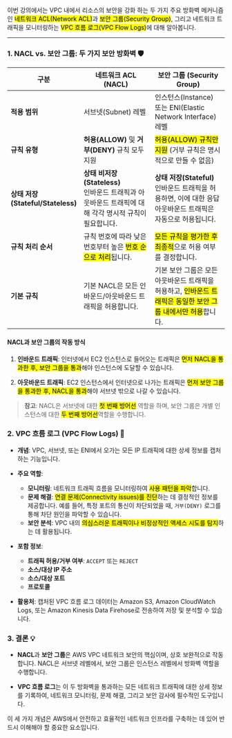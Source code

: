 
이번 강의에서는 VPC 내에서 리소스의 보안을 강화 하는 두 가지 주요 방화벽 메커니즘인 <mark class="hltr-red">네트워크 ACL(Network ACL)</mark>과 <mark class="hltr-red">보안 그룹(Security Group)</mark>, 그리고 네트워크 트래픽을 모니터링하는 <mark class="hltr-red">VPC 흐름 로그(VPC Flow Logs)</mark>에 대해 알아봅니다.

---

### 1. NACL vs. 보안 그룹: 두 가지 보안 방화벽 🛡️

| 구분                                  | 네트워크 ACL (NACL)                                                      | 보안 그룹 (Security Group)                                                                      |
| ----------------------------------- | -------------------------------------------------------------------- | ------------------------------------------------------------------------------------------- |
| **적용 범위**                           | 서브넷(Subnet) 레벨                                                       | 인스턴스(Instance) 또는 ENI(Elastic Network Interface) 레벨                                         |
| **규칙 유형**                           | **허용(ALLOW)** 및 **거부(DENY)** 규칙 모두 지원                                | <mark class="hltr-red">허용(ALLOW) 규칙만 지원</mark> (거부 규칙은 명시적으로 만들 수 없음)                       |
| **상태 저장  <br>(Stateful/Stateless)** | **상태 비저장(Stateless)**  <br>인바운드 트래픽과 아웃바운드 트래픽에 대해 각각 명시적 규칙이 필요합니다. | **상태 저장(Stateful)**  <br>인바운드 트래픽을 허용하면, 이에 대한 응답 아웃바운드 트래픽은 자동으로 허용됩니다.                    |
| **규칙 처리 순서**                        | 규칙 번호에 따라 낮은 번호부터 높은 <mark class="hltr-red">번호 순으로 처리</mark>됩니다.     | <mark class="hltr-red">모든 규칙을 평가한 후 최종적</mark>으로 허용 여부를 결정합니다.                              |
| **기본 규칙**                           | 기본 NACL은 모든 인바운드/아웃바운드 트래픽을 허용합니다.                                   | 기본 보안 그룹은 모든 아웃바운드 트래픽을 허용하고, <mark class="hltr-red">인바운드 트래픽은 동일한 보안 그룹 내에서만 허용</mark>합니다. |

#### NACL과 보안 그룹의 작동 방식

1. **인바운드 트래픽**: 인터넷에서 EC2 인스턴스로 들어오는 트래픽은 <mark class="hltr-red">먼저 NACL을 통과한 후, 보안 그룹을 통과</mark>해야 인스턴스에 도달할 수 있습니다.
    
2. **아웃바운드 트래픽**: EC2 인스턴스에서 인터넷으로 나가는 트래픽은 <mark class="hltr-red">먼저 보안 그룹을 통과한 후, NACL을 통과</mark>해야 서브넷 밖으로 나갈 수 있습니다.
    

> **참고**: NACL은 서브넷에 대한 <mark class="hltr-red">첫 번째 방어선</mark> 역할을 하며, 보안 그룹은 개별 인스턴스에 대한 <mark class="hltr-red">두 번째 방어선</mark>역할을 수행합니다.

### 2. VPC 흐름 로그 (VPC Flow Logs) 📝

- **개념**: VPC, 서브넷, 또는 ENI에서 오가는 모든 IP 트래픽에 대한 상세 정보를 캡처하는 기능입니다.
- **주요 역할**:
    
    - **모니터링**: 네트워크 트래픽 흐름을 모니터링하여 <mark class="hltr-red">사용 패턴을 파악</mark>합니다.
    - **문제 해결**: <mark class="hltr-red">연결 문제(Connectivity issues)를 진단</mark>하는 데 결정적인 정보를 제공합니다. 예를 들어, 특정 포트의 통신이 차단되었을 때, `거부(DENY)` 로그를 통해 차단 원인을 파악할 수 있습니다.
    - **보안 분석**: VPC 내의 <mark class="hltr-red">의심스러운 트래픽이나 비정상적인 액세스 시도를 탐지</mark>하는 데 활용됩니다.

- **포함 정보**:

    - **트래픽 허용/거부 여부**: `ACCEPT` 또는 `REJECT`
    - **소스/대상 IP 주소**
    - **소스/대상 포트**
    - **프로토콜**

- **활용처**: 캡처된 VPC 흐름 로그 데이터는 Amazon S3, Amazon CloudWatch Logs, 또는 Amazon Kinesis Data Firehose로 전송하여 저장 및 분석할 수 있습니다.

### 3. 결론 💡

- **NACL**과 **보안 그룹**은 AWS VPC 네트워크 보안의 핵심이며, 상호 보완적으로 작동합니다. NACL은 서브넷 레벨에서, 보안 그룹은 인스턴스 레벨에서 방화벽 역할을 수행합니다.
    
- **VPC 흐름 로그**는 이 두 방화벽을 통과하는 모든 네트워크 트래픽에 대한 상세 정보를 기록하여, 네트워크 모니터링, 문제 해결, 그리고 보안 감사에 필수적인 도구입니다.

이 세 가지 개념은 AWS에서 안전하고 효율적인 네트워크 인프라를 구축하는 데 있어 반드시 이해해야 할 중요한 요소입니다.
